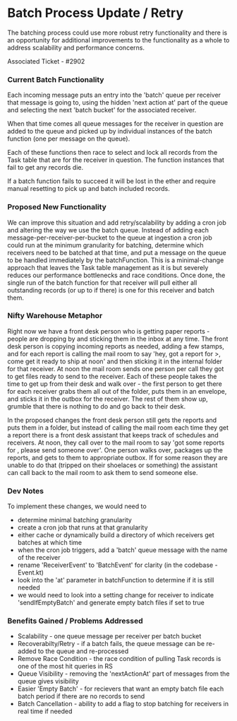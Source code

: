 # Batch Process Update / Retry
The batching process could use more robust retry functionality and there is an opportunity for additional improvements
to the functionality as a whole to address scalability and performance concerns.

Associated Ticket - #2902

### Current Batch Functionality  
Each incoming message puts an entry into the 'batch' queue per receiver that message is going to, using the hidden
'next action at' part of the queue and selecting the next 'batch bucket' for the associated receiver.

When that time comes all queue messages for the receiver in question are added to the queue and picked up by individual 
instances of the batch function (one per message on the queue). 

Each of these functions then race to select and lock 
all records from the Task table that are for the receiver in question. The function instances that fail to get any
records die.

If a batch function fails to succeed it will be lost in the ether and require manual resetting to pick up and batch
included records.

### Proposed New Functionality
We can improve this situation and add retry/scalability by adding a cron job and altering the way we use the batch
queue. Instead of adding each message-per-receiver-per-bucket to the queue at ingestion a cron job could run at
the minimum granularity for batching, determine which receivers need to be batched at that time, and put a message
on the queue to be handled immediately by the batchFunction. This is a minimal-change approach that leaves the
Task table management as it is but severely reduces our performance bottlenecks and race conditions. Once done, the
single run of the batch function for that receiver will pull either all outstanding records (or up to <limit> if there)
is one for this receiver and batch them.

### Nifty Warehouse Metaphor
Right now we have a front desk person who is getting paper reports - people are dropping by and sticking them in the
inbox at any time. The front desk person is copying incoming reports as needed, adding a few stamps, and for each 
report is calling the mail room to say 'hey, got a report for <receiver>>, come get it ready to ship at 
noon' and then sticking it in the internal folder for that receiver. At noon the mail room sends one person per call 
they got to get files ready to send to the receiver. Each of these people takes the time to get up from their desk and 
walk over - the first person to get there for each receiver grabs them all out of the folder, puts them in an
envelope, and sticks it in the outbox for the receiver. The rest of them show up, grumble that there is nothing to do
and go back to their desk.

In the proposed changes the front desk person still gets the reports and puts them in a folder, but instead of calling
the mail room each time they get a report there is a front desk assistant that keeps track of schedules and receivers.
At noon, they call over to the mail room to say 'got some reports for <receiver>, please send someone over'. One person
walks over, packages up the reports, and gets to them to appropriate outbox. If for some reason they are unable to 
do that (tripped on their shoelaces or something) the assistant can call back to the mail room to ask them to send
someone else.

### Dev Notes
To implement these changes, we would need to
* determine minimal batching granularity
* create a cron job that runs at that granularity
* either cache or dynamically build a directory of which receivers get batches at which time
* when the cron job triggers, add a 'batch' queue message with the name of the receiver
* rename 'ReceiverEvent' to 'BatchEvent' for clarity (in the codebase - Event.kt)
* look into the 'at' parameter in batchFunction to determine if it is still needed
* we would need to look into a setting change for receiver to indicate 'sendIfEmptyBatch' and generate empty batch
files if set to true

### Benefits Gained / Problems Addressed
- Scalability - one queue message per receiver per batch bucket
- Recoverabilty/Retry - if a batch fails, the queue message can be re-added to the queue and re-processed
- Remove Race Condition - the race condition of pulling <x> Task records is one of the most hit queries in RS
- Queue Visibility - removing the 'nextActionAt' part of messages from the queue gives visibility
- Easier 'Empty Batch' - for recievers that want an empty batch file each batch period if there are no records to send
- Batch Cancellation - ability to add a flag to stop batching for receivers in real time if needed

